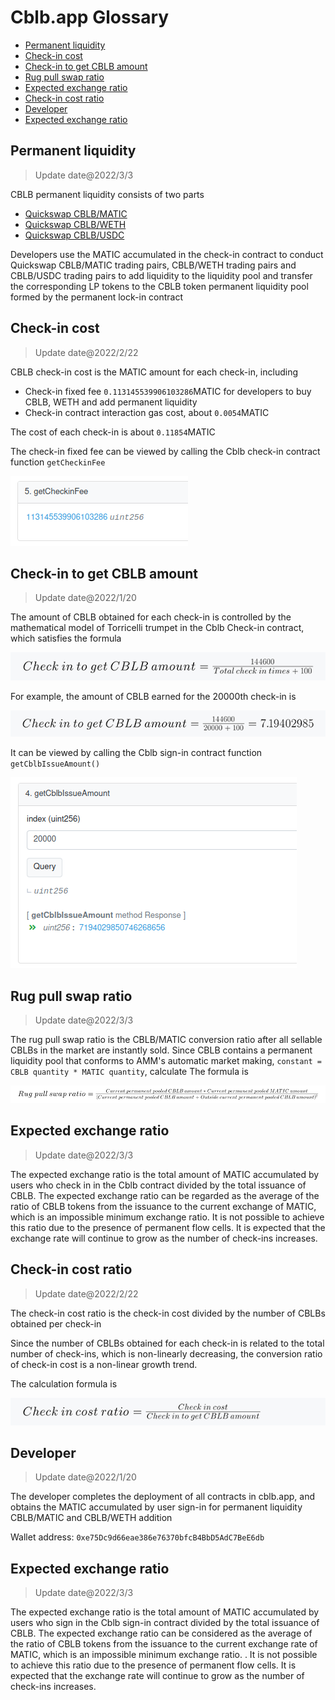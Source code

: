 # Cblb.app Glossary

<!-- MarkdownTOC -->

- [Permanent liquidity](#permanent-liquidity)
- [Check-in cost](#check-in-cost)
- [Check-in to get CBLB amount](#check-in-to-get-cblb-amount)
- [Rug pull swap ratio](#rug-pull-swap-ratio)
- [Expected exchange ratio](#expected-exchange-ratio)
- [Check-in cost ratio](#check-in-cost-ratio)
- [Developer](#developer)
- [Expected exchange ratio](#expected-exchange-ratio-1)

<!-- /MarkdownTOC -->

<a id="permanent-liquidity"></a>

## Permanent liquidity

> Update date@2022/3/3

CBLB permanent liquidity consists of two parts

- [Quickswap CBLB/MATIC](https://info.quickswap.exchange/#/pair/0xe99d5f930048ae3006205c87d2ddafa397014012)
- [Quickswap CBLB/WETH](https://info.quickswap.exchange/#/pair/0x8b6734217e1c5914cb729780fa9557629ff5b427)
- [Quickswap CBLB/USDC](https://info.quickswap.exchange/#/pair/0x7d760ba1df7ec334a2942b5e057b82fa0a5cab5d)

Developers use the MATIC accumulated in the check-in contract to conduct Quickswap CBLB/MATIC trading pairs, CBLB/WETH trading pairs and CBLB/USDC trading pairs to add liquidity to the liquidity pool and transfer the corresponding LP tokens to the CBLB token permanent liquidity pool formed by the permanent lock-in contract

<a id="check-in-cost"></a>

## Check-in cost

> Update date@2022/2/22

CBLB check-in cost is the MATIC amount for each check-in, including

- Check-in fixed fee `0.113145539906103286`MATIC for developers to buy CBLB, WETH and add permanent liquidity
- Check-in contract interaction gas cost, about `0.0054`MATIC

The cost of each check-in is about `0.11854`MATIC

The check-in fixed fee can be viewed by calling the Cblb check-in contract function `getCheckinFee`

![](https://raw.githubusercontent.com/cblb-app/cblb-articles/master/2022/imgs/cblb-glossary-getCheckinFee.png)

<a id="check-in-to-get-cblb-amount"></a>

## Check-in to get CBLB amount

> Update date@2022/1/20

The amount of CBLB obtained for each check-in is controlled by the mathematical model of Torricelli trumpet in the Cblb Check-in contract, which satisfies the formula

![](https://raw.githubusercontent.com/cblb-app/cblb-articles/master/2022/imgs/check-in-to-get-cblb-amount-en.png)

For example, the amount of CBLB earned for the 20000th check-in is

![](https://raw.githubusercontent.com/cblb-app/cblb-articles/master/2022/imgs/check-in-to-get-cblb-amount-res-en.png)

It can be viewed by calling the Cblb sign-in contract function `getCblbIssueAmount()`

![](https://raw.githubusercontent.com/cblb-app/cblb-articles/master/2022/imgs/cblb-glossary-getCblbIssueAmount.png)

<a id="rug-pull-swap-ratio"></a>

## Rug pull swap ratio

> Update date@2022/3/3

The rug pull swap ratio is the CBLB/MATIC conversion ratio after all sellable CBLBs in the market are instantly sold. Since CBLB contains a permanent liquidity pool that conforms to AMM's automatic market making, `constant = CBLB quantity * MATIC quantity`, calculate The formula is

![](https://raw.githubusercontent.com/cblb-app/cblb-articles/master/2022/imgs/rug_pull_ratio_en.png)

<a id="expected-exchange-ratio"></a>

## Expected exchange ratio

> Update date@2022/3/3

The expected exchange ratio is the total amount of MATIC accumulated by users who check in in the Cblb contract divided by the total issuance of CBLB. The expected exchange ratio can be regarded as the average of the ratio of CBLB tokens from the issuance to the current exchange of MATIC, which is an impossible minimum exchange ratio. It is not possible to achieve this ratio due to the presence of permanent flow cells. It is expected that the exchange rate will continue to grow as the number of check-ins increases.

<a id="check-in-cost-ratio"></a>

## Check-in cost ratio

> Update date@2022/2/22

The check-in cost ratio is the check-in cost divided by the number of CBLBs obtained per check-in

Since the number of CBLBs obtained for each check-in is related to the total number of check-ins, which is non-linearly decreasing, the conversion ratio of check-in cost is a non-linear growth trend.

The calculation formula is

![](https://raw.githubusercontent.com/cblb-app/cblb-articles/master/2022/imgs/check-in-cost-ratio-en.png)

<a id="developer"></a>

## Developer

> Update date@2022/1/20

The developer completes the deployment of all contracts in cblb.app, and obtains the MATIC accumulated by user sign-in for permanent liquidity CBLB/MATIC and CBLB/WETH addition

Wallet address: `0xe75Dc9d66eae386e76370bfcB4BbD5AdC7BeE6db`

<a id="expected-exchange-ratio-1"></a>

## Expected exchange ratio

> Update date@2022/3/3

The expected exchange ratio is the total amount of MATIC accumulated by users who sign in the Cblb sign-in contract divided by the total issuance of CBLB. The expected exchange ratio can be considered as the average of the ratio of CBLB tokens from the issuance to the current exchange rate of MATIC, which is an impossible minimum exchange ratio. . It is not possible to achieve this ratio due to the presence of permanent flow cells. It is expected that the exchange rate will continue to grow as the number of check-ins increases.
